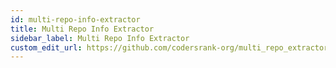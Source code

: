 ```yaml
---
id: multi-repo-info-extractor
title: Multi Repo Info Extractor
sidebar_label: Multi Repo Info Extractor
custom_edit_url: https://github.com/codersrank-org/multi_repo_extractor/blob/master/README.md
---
```


<!-- DOCS_START -->